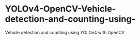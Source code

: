 # YOLOv4-OpenCV-Vehicle-detection-and-counting-using-
Vehicle detection and counting using YOLOv4 with OpenCV 
